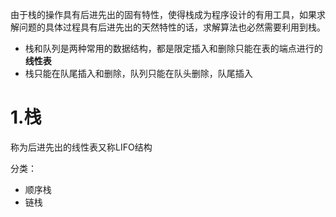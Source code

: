 

由于栈的操作具有后进先出的固有特性，使得栈成为程序设计的有用工具，如果求解问题的具体过程具有后进先出的天然特性的话，求解算法也必然需要利用到栈。

- 栈和队列是两种常用的数据结构，都是限定插入和删除只能在表的端点进行的**线性表**
- 栈只能在队尾插入和删除，队列只能在队头删除，队尾插入

# 1.栈

称为后进先出的线性表又称LIFO结构

分类：

- 顺序栈
- 链栈

